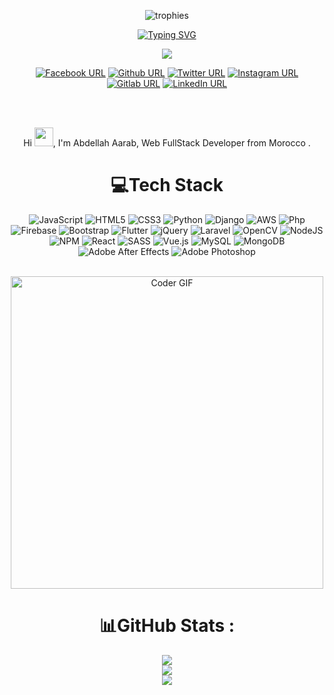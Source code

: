 
<div align="center">
  
![trophies](https://github-profile-trophy.vercel.app/?username=abdellahaarab&column=6&no-bg=false&no-frame=false)
  
[![Typing SVG](https://readme-typing-svg.herokuapp.com?color=%23F74A46&lines=Hi+there+%F0%9F%91%8B%2C+I+am+Abdellah+Aarab;Welcome+to+My+Profile!;Over+1+years+of+programming+experience;Always+learning+new+things+;Laravel+Flutter+Java+Django+;React+Vue+Adobe+And+More)](https://git.io/typing-svg)


![](https://komarev.com/ghpvc/?username=abdellahaarab)

[![Facebook URL](https://img.shields.io/static/v1?color=brightgreen&label=Facebook&logo=Facebook&logoColor=white&style=for-the-badge&message=follow)](https://www.facebook.com/dabdellahaarab)
[![Github URL](https://img.shields.io/static/v1?color=brightgreen&label=GITHUB&logo=Github&logoColor=white&style=for-the-badge&message=follow)](https://github.com/abdellahaarab)
[![Twitter URL](https://img.shields.io/static/v1?color=brightgreen&label=Twitter%20&logo=twitter&logoColor=white&style=for-the-badge&message=Follow)](https://twitter.com/deepxculture)
[![Instagram URL](https://img.shields.io/static/v1?color=brightgreen&label=Instagram&logo=Instagram&logoColor=white&style=for-the-badge&message=follow)](https://www.instagram.com/deep.x.culture)
[![Gitlab URL](https://img.shields.io/static/v1?color=brightgreen&label=Gitlab&logo=Gitlab&logoColor=white&style=for-the-badge&message=follow)](https://gitlab.com/abdellahaarab)
[![LinkedIn URL](https://img.shields.io/static/v1?color=brightgreen&label=linkedin&logo=linkedin&logoColor=white&style=for-the-badge&message=Connect)](https://www.linkedin.com/in/abdellahaarab)

<br />
<br />

Hi <img src="https://user-images.githubusercontent.com/42378118/110234147-e3259600-7f4e-11eb-95be-0c4047144dea.gif" width="30">, I'm Abdellah Aarab, Web FullStack Developer from Morocco .

# 💻Tech Stack
 ![JavaScript](https://img.shields.io/badge/javascript-%23323330.svg?style=for-the-badge&logo=javascript&logoColor=%23F7DF1E) ![HTML5](https://img.shields.io/badge/html5-%23E34F26.svg?style=for-the-badge&logo=html5&logoColor=white) ![CSS3](https://img.shields.io/badge/css3-%23F34F10.svg?style=for-the-badge&logo=css3&logoColor=blue) ![Python](https://img.shields.io/badge/python-3670A0?style=for-the-badge&logo=python&logoColor=ffdd54) ![Django](https://img.shields.io/badge/Django-0FF01?style=for-the-badge&logo=Django&logoColor=ffdd54) ![AWS](https://img.shields.io/badge/AWS-%23FF9900.svg?style=for-the-badge&logo=amazon-aws&logoColor=white) ![Php](https://img.shields.io/badge/Php-%239BE5.svg?style=for-the-badge&logo=Php) ![Firebase](https://img.shields.io/badge/firebase-%23039BE5.svg?style=for-the-badge&logo=firebase) ![Bootstrap](https://img.shields.io/badge/bootstrap-%23563D7C.svg?style=for-the-badge&logo=bootstrap&logoColor=white) ![Flutter](https://img.shields.io/badge/Flutter-%2302569B.svg?style=for-the-badge&logo=Flutter&logoColor=white) ![jQuery](https://img.shields.io/badge/jquery-%230769AD.svg?style=for-the-badge&logo=jquery&logoColor=white)  ![Laravel](https://img.shields.io/badge/laravel-%23FF2D20.svg?style=for-the-badge&logo=laravel&logoColor=white) ![OpenCV](https://img.shields.io/badge/opencv-%23white.svg?style=for-the-badge&logo=opencv&logoColor=white) ![NodeJS](https://img.shields.io/badge/node.js-6DA55F?style=for-the-badge&logo=node.js&logoColor=white) ![NPM](https://img.shields.io/badge/NPM-%23000000.svg?style=for-the-badge&logo=npm&logoColor=white) ![React](https://img.shields.io/badge/react-%2320232a.svg?style=for-the-badge&logo=react&logoColor=%2361DAFB) ![SASS](https://img.shields.io/badge/SASS-hotpink.svg?style=for-the-badge&logo=SASS&logoColor=white) ![Vue.js](https://img.shields.io/badge/vuejs-%2335495e.svg?style=for-the-badge&logo=vuedotjs&logoColor=%234FC08D) ![MySQL](https://img.shields.io/badge/mysql-%2300f.svg?style=for-the-badge&logo=mysql&logoColor=white) ![MongoDB](https://img.shields.io/badge/MongoDB-%234ea94b.svg?style=for-the-badge&logo=mongodb&logoColor=white)  
 ![Adobe After Effects](https://img.shields.io/badge/Adobe%20After%20Effects-9999FF.svg?style=for-the-badge&logo=Adobe%20After%20Effects&logoColor=white) 
 ![Adobe Photoshop](https://img.shields.io/badge/adobephotoshop-%2331A8FF.svg?style=for-the-badge&logo=adobephotoshop&logoColor=white)

<br />
<img src="https://raw.githubusercontent.com/TheDudeThatCode/TheDudeThatCode/master/Assets/Developer.gif" alt="Coder GIF" width="500">


# 📊GitHub Stats :
![](https://github-readme-stats.vercel.app/api?username=abdellahaarab&theme=tokyonight&hide_border=true&include_all_commits=false&count_private=true)<br/>
![](https://github-readme-streak-stats.herokuapp.com/?user=abdellahaarab&theme=tokyonight&hide_border=true)<br/>
![](https://github-readme-stats.vercel.app/api/top-langs/?username=abdellahaarab&theme=tokyonight&hide_border=true&include_all_commits=false&count_private=true&layout=compact)
  </div> 

